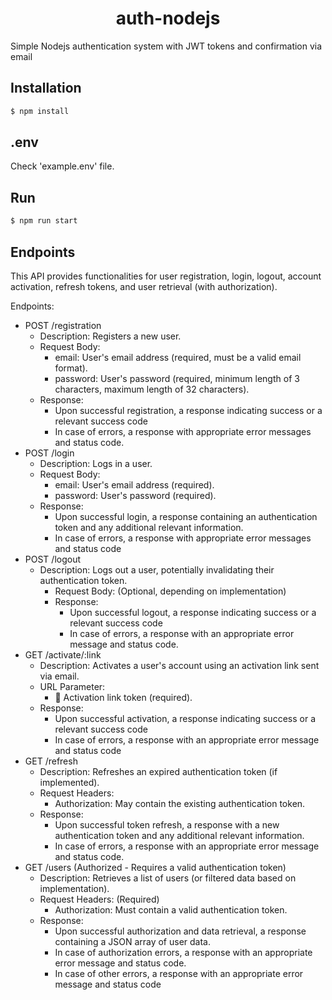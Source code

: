 <h1 align="center">auth-nodejs</h1>

Simple Nodejs authentication system with JWT tokens and confirmation via email

<h2>Installation</h2>

```bash
$ npm install
```

<h2>.env</h2>

Check 'example.env' file.

<h2>Run</h2>

```bash
$ npm run start
```

<h2>Endpoints</h2>

This API provides functionalities for user registration, login, logout, account activation, refresh tokens, and user retrieval (with authorization).

Endpoints:

- POST /registration
  - Description: Registers a new user.
  - Request Body:
    - email: User's email address (required, must be a valid email format).
    - password: User's password (required, minimum length of 3 characters, maximum length of 32 characters).
  - Response:
    - Upon successful registration, a response indicating success or a relevant success code
    - In case of errors, a response with appropriate error messages and status code.
- POST /login
  - Description: Logs in a user.
  - Request Body:
    - email: User's email address (required).
    - password: User's password (required).
  - Response:
    - Upon successful login, a response containing an authentication token and any additional relevant information.
    - In case of errors, a response with appropriate error messages and status code
- POST /logout
  - Description: Logs out a user, potentially invalidating their authentication token.
    - Request Body: (Optional, depending on implementation)
    - Response:
      - Upon successful logout, a response indicating success or a relevant success code
      - In case of errors, a response with an appropriate error message and status code.
- GET /activate/:link
  - Description: Activates a user's account using an activation link sent via email.
  - URL Parameter:
    - :link: Activation link token (required).
  - Response:
    - Upon successful activation, a response indicating success or a relevant success code
    - In case of errors, a response with an appropriate error message and status code
- GET /refresh
  - Description: Refreshes an expired authentication token (if implemented).
  - Request Headers:
    - Authorization: May contain the existing authentication token.
  - Response:
    - Upon successful token refresh, a response with a new authentication token and any additional relevant information.
    - In case of errors, a response with an appropriate error message and status code.
- GET /users (Authorized - Requires a valid authentication token)
  - Description: Retrieves a list of users (or filtered data based on implementation).
  - Request Headers: (Required)
    - Authorization: Must contain a valid authentication token.
  - Response:
    - Upon successful authorization and data retrieval, a response containing a JSON array of user data.
    - In case of authorization errors, a response with an appropriate error message and status code.
    - In case of other errors, a response with an appropriate error message and status code
